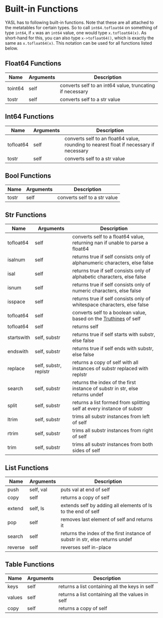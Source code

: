 # Built-in Functions

YASL has to following built-in functions. Note that these are all attached to the metatables for certain types. 
So to call `int64.tofloat64` on something of type `int64`, if `x` was an `int64` value, one would type `x.tofloat64(x)`.
As short-hand for this, you can also type `x->tofloat64()`, which is exactly the same as `x.tofloat64(x)`. 
This notation can be used for all functions listed below.

## Float64 Functions

| Name       | Arguments | Description |
|------------|-----------|-------------|
| toint64    | self      | converts self to an int64 value, truncating if necessary |
| tostr      | self      | converts self to a str value |

## Int64 Functions

| Name       | Arguments | Description |
|------------|-----------|-------------|
| tofloat64  | self      | converts self to an float64 value, rounding to nearest float if necessary if necessary |
| tostr      | self      | converts self to a str value |

## Bool Functions

| Name       | Arguments | Description |
|------------|-----------|-------------|
| tostr      | self      | converts self to a str value |

## Str Functions

| Name       | Arguments | Description |
|------------|-----------|-------------|
| tofloat64  | self      | converts self to a float64 value, returning nan if unable to parse a float64 |
| isalnum    | self      | returns true if self consists only of alphanumeric characters, else false |
| isal       | self      | returns true if self consists only of alphabetic characters, else false |
| isnum      | self      | returns true if self consists only of numeric characters, else false |
| isspace    | self      | returns true if self consists only of whitespace characters, else false |
| tofloat64  | self      | converts self to a boolean value, based on the [Truthines](/docs/control-flow/truthiness) of self |
| tofloat64  | self      | returns self |
| startswith | self, substr | returns true if self starts with substr, else false |
| endswith   | self, substr | returns true if self ends with substr, else false |
| replace    | self, substr, replstr | returns a copy of self with all instances of substr replaced with replstr |
| search     | self, substr | returns the index of the first instance of substr in str, else returns undef |
| split      | self, substr | returns a list formed from splitting self at every instance of substr |
| ltrim      | self, substr | trims all substr instances from left of self |
| rtrim      | self, substr | trims all substr instances from right of self |
| trim       | self, substr | trims all substr instances from both sides of self |

## List Functions

| Name       | Arguments | Description |
|------------|-----------|-------------|
| push       | self, val | puts val at end of self |
| copy       | self      | returns a copy of self |
| extend     | self, ls  | extends self by adding all elements of ls to the end of self |
| pop        | self      | removes last element of self and returns it |
| search     | self      | returns the index of the first instance of substr in str, else returns undef |
| reverse    | self      | reverses self in-place |

## Table Functions


| Name       | Arguments | Description |
|------------|-----------|-------------|
| keys       | self      | returns a list containing all the keys in self |
| values     | self      | returns a list containing all the values in self |
| copy       | self      | returns a copy of self |


